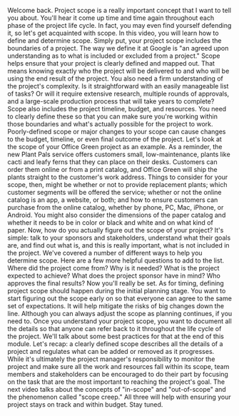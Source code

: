 Welcome back. Project scope is a really important concept that I want to tell
you about. You'll hear it come up time and time again throughout each phase of
the project life cycle. In fact, you may even find yourself defending it, so
let's get acquainted with scope. In this video, you will learn how to define and
determine scope. Simply put, your project scope includes the boundaries of a
project. The way we define it at Google is "an agreed upon understanding as to
what is included or excluded from a project." Scope helps ensure that your
project is clearly defined and mapped out. That means knowing exactly who the
project will be delivered to and who will be using the end result of the
project. You also need a firm understanding of the project's complexity. Is it
straightforward with an easily manageable list of tasks? Or will it require
extensive research, multiple rounds of approvals, and a large-scale production
process that will take years to complete? Scope also includes the project
timeline, budget, and resources. You need to clearly define these so that you
can make sure you're working within those boundaries and what's actually
possible for the project to work. Poorly-defined scope or major changes to your
scope can cause changes to the budget, timeline, or even final outcome of the
project. Let's look at the scope of your Office Green project as an example. As
a reminder, the new Plant Pals service offers customers small, low-maintenance,
plants like cacti and leafy ferns that they can place on their desks. Customers
can order them online or from a print catalog, and Office Green will ship the
plants straight to the customer's work address. Things to consider for your
scope, then, might be whether or not to provide replacement plants; which
customer segments will be offered the service; whether or not the online catalog
is an app, a website, or both; and how to ensure customers can purchase from the
online catalog, whether by phone, PC, Mac, iPhone, or Android. You might also
consider the dimensions of the paper catalog and whether it needs to be in color
or black and white and on what kind of paper. Now, how do you actually figure
out the scope of your project? It's simple: talk to your sponsors and
stakeholders, understand what their goals are, and find out what is, and this is
really important, what is not included in the project. We've covered a number of
different ways to help you determine scope. Here are a few more helpful
questions to add to the list. Where did the project come from? Why is it needed?
What is the project expected to achieve? What does the project sponsor have in
mind? Who approves the final results? Now you'll really be set. As for timing,
defining project scope should happen during the initial planning stage. You want
to start figuring out the scope early on so that everyone can agree to the same
set of expectations. It will help mitigate the risks of big changes down the
line. Although you can always adjust the scope as planning continues, if you
need to. Once you understand your project scope, you want to document all the
details so that anyone can refer back to it throughout the life cycle of the
project. We'll talk about some best practices for that at the end of this
module. Let's recap: a clearly defined scope describes all the details of a
project and regulates what can be added or removed as it progresses. While it's
ultimately the project manager's responsibility to monitor the project and make
sure all the work and resources fall within its scope, team members and
stakeholders can be encouraged to do their part by focusing on the task that are
the most important to reaching the project's goal. The next video talks about
the concepts of "in-scope" and "out-of-scope" and the phenomenon called "scope
creep." All three will help with ensuring your project stays on track and within
budget. Stay tuned.